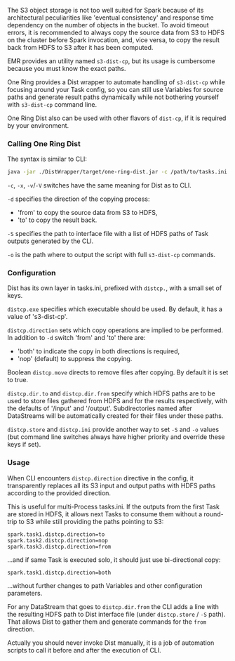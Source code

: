 The S3 object storage is not too well suited for Spark because of its architectural peculiarities like 'eventual consistency' and response time dependency on the number of objects in the bucket. To avoid timeout errors, it is recommended to always copy the source data from S3 to HDFS on the cluster before Spark invocation, and, vice versa, to copy the result back from HDFS to S3 after it has been computed.

EMR provides an utility named `s3-dist-cp`, but its usage is cumbersome because you must know the exact paths.

One Ring provides a Dist wrapper to automate handling of `s3-dist-cp` while focusing around your Task config, so you can still use Variables for source paths and generate result paths dynamically while not bothering yourself with `s3-dist-cp` command line.

One Ring Dist also can be used with other flavors of `dist-cp`, if it is required by your environment.

### Calling One Ring Dist

The syntax is similar to CLI:
```bash
java -jar ./DistWrapper/target/one-ring-dist.jar -c /path/to/tasks.ini -o /path/to/call_distcp.sh -S /path/to/dist_interface.file -d DIRECTION -x spark.meta
```

`-c`, `-x`, `-v`/`-V` switches have the same meaning for Dist as to CLI.

`-d` specifies the direction of the copying process:
* 'from' to copy the source data from S3 to HDFS,
* 'to' to copy the result back.

`-S` specifies the path to interface file with a list of HDFS paths of Task outputs generated by the CLI.

`-o` is the path where to output the script with full `s3-dist-cp` commands.

### Configuration

Dist has its own layer in tasks.ini, prefixed with `distcp.`, with a small set of keys.

`distcp.exe` specifies which executable should be used. By default, it has a value of 's3-dist-cp'.

`distcp.direction` sets which copy operations are implied to be performed. In addition to `-d` switch 'from' and 'to' there are:
 * 'both' to indicate the copy in both directions is required,
 * 'nop' (default) to suppress the copying.

Boolean `distcp.move` directs to remove files after copying. By default it is set to true.

`distcp.dir.to` and `distcp.dir.from` specify which HDFS paths are to be used to store files gathered from HDFS and for the results respectively, with the defaults of '/input' and '/output'. Subdirectories named after DataStreams will be automatically created for their files under these paths.

`distcp.store` and `distcp.ini` provide another way to set `-S` and `-o` values (but command line switches always have higher priority and override these keys if set).

### Usage

When CLI encounters `distcp.direction` directive in the config, it transparently replaces all its S3 input and output paths with HDFS paths according to the provided direction.

This is useful for multi-Process tasks.ini. If the outputs from the first Task are stored in HDFS, it allows next Tasks to consume them without a round-trip to S3 while still providing the paths pointing to S3:
```properties
spark.task1.distcp.direction=to
spark.task2.distcp.direction=nop
spark.task3.distcp.direction=from
```
...and if same Task is executed solo, it should just use bi-directional copy:
```properties
spark.task1.distcp.direction=both
```
...without further changes to path Variables and other configuration parameters.

For any DataStream that goes to `distcp.dir.from` the CLI adds a line with the resulting HDFS path to Dist interface file (under `distcp.store` / `-S` path). That allows Dist to gather them and generate commands for the `from` direction.

Actually you should never invoke Dist manually, it is a job of automation scripts to call it before and after the execution of CLI.
